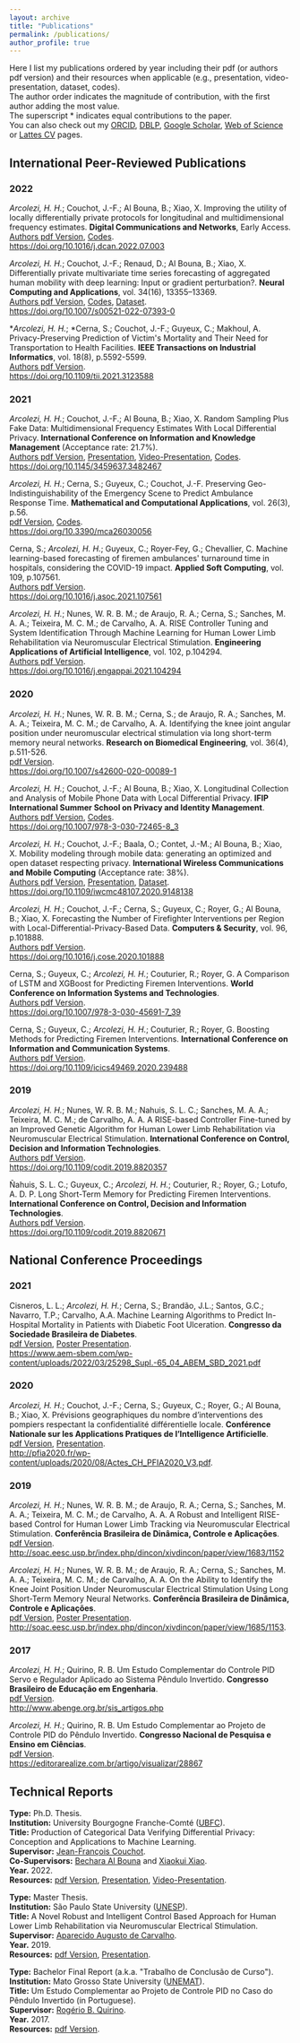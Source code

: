 ```yaml
---
layout: archive
title: "Publications"
permalink: /publications/
author_profile: true
---
```


Here I list my publications ordered by year including their pdf (or authors pdf version) and their resources when applicable (e.g., presentation, video-presentation, dataset, codes). \
The author order indicates the magnitude of contribution, with the first author adding the most value. \
The superscript \* indicates equal contributions to the paper. \
You can also check out my [ORCID](https://orcid.org/0000-0001-8059-7094), [DBLP](https://dblp.uni-trier.de/pid/248/5342.html), [Google Scholar](https://scholar.google.com/citations?hl=en&user=VJgSocwAAAAJ), [Web of Science](https://www.webofscience.com/wos/author/record/2095547) or [Lattes CV](http://lattes.cnpq.br/6492386691695466) pages.

## International Peer-Reviewed Publications

### 2022
*Arcolezi, H. H.*; Couchot, J.-F.; Al Bouna, B.; Xiao, X. Improving the utility of locally differentially private protocols for longitudinal and multidimensional frequency estimates. **Digital Communications and Networks**, Early Access.\
[Authors pdf Version](http://hharcolezi.github.io/files/2022_LDP_ALLOMFREE.pdf), [Codes](https://github.com/hharcolezi/ldp-protocols-mobility-cdrs/tree/main/papers/%5B4%5D).\
<https://doi.org/10.1016/j.dcan.2022.07.003>

*Arcolezi, H. H.*; Couchot, J.-F.; Renaud, D.; Al Bouna, B.; Xiao, X. Differentially private multivariate time series forecasting of aggregated human mobility with deep learning: Input or gradient perturbation?. **Neural Computing and Applications**, vol. 34(16), 13355–13369.\
[Authors pdf Version](http://hharcolezi.github.io/files/2022_DPDL_Time_Series_Input_VS_Gradient.pdf), [Codes](https://github.com/hharcolezi/ldp-protocols-mobility-cdrs/tree/main/papers/%5B3%5D), [Dataset](https://github.com/hharcolezi/ldp-protocols-mobility-cdrs/blob/main/papers/%5B3%5D/ML_final_df_real.csv).\
<https://doi.org/10.1007/s00521-022-07393-0>

\**Arcolezi, H. H.*; \*Cerna, S.; Couchot, J.-F.; Guyeux, C.; Makhoul, A. Privacy-Preserving Prediction of Victim's Mortality and Their Need for Transportation to Health Facilities. **IEEE Transactions on Industrial Informatics**, vol. 18(8), p.5592-5599.\
[Authors pdf Version](http://hharcolezi.github.io/files/2021_TII_VIC_MORTRANSP.pdf).\
<https://doi.org/10.1109/tii.2021.3123588>

### 2021

*Arcolezi, H. H.*; Couchot, J.-F.; Al Bouna, B.; Xiao, X. Random Sampling Plus Fake Data: Multidimensional Frequency Estimates With Local Differential Privacy. **International Conference on Information and Knowledge Management** (Acceptance rate: 21.7%).\
[Authors pdf Version](http://hharcolezi.github.io/files/2021_LDP_RS_FD_arxived.pdf), [Presentation](http://hharcolezi.github.io/files/2021_CIKM_Presentation.pdf), [Video-Presentation](https://screencast-o-matic.com/watch/crQtokV6CIl), [Codes](https://github.com/hharcolezi/ldp-protocols-mobility-cdrs/tree/main/papers/%5B2%5D).\
<https://doi.org/10.1145/3459637.3482467>

*Arcolezi, H. H.*; Cerna, S.; Guyeux, C.; Couchot, J.-F. Preserving Geo-Indistinguishability of the Emergency Scene to Predict Ambulance Response Time. **Mathematical and Computational Applications**, vol. 26(3), p.56.\
[pdf Version](http://hharcolezi.github.io/files/2021_MCA_ART_GI.pdf), [Codes](https://github.com/hharcolezi/ldp-protocols-mobility-cdrs/tree/main/papers/%5B5%5D).\
<https://doi.org/10.3390/mca26030056>

Cerna, S.; *Arcolezi, H. H.*; Guyeux, C.; Royer-Fey, G.; Chevallier, C. Machine learning-based forecasting of firemen ambulances' turnaround time in hospitals, considering the COVID-19 impact. **Applied Soft Computing**, vol. 109, p.107561.\
[Authors pdf Version](http://hharcolezi.github.io/files/2021_ASOC_att.pdf).\
<https://doi.org/10.1016/j.asoc.2021.107561>

*Arcolezi, H. H.*; Nunes, W. R. B. M.; de Araujo, R. A.; Cerna, S.; Sanches, M. A. A.; Teixeira, M. C. M.; de Carvalho, A. A. RISE Controller Tuning and System Identification Through Machine Learning for Human Lower Limb Rehabilitation via Neuromuscular Electrical Stimulation. **Engineering Applications of Artificial Intelligence**, vol. 102, p.104294.\
[Authors pdf Version](http://hharcolezi.github.io/files/2021_EAAI_rise_ml.pdf).\
<https://doi.org/10.1016/j.engappai.2021.104294>

### 2020

*Arcolezi, H. H.*; Nunes, W. R. B. M.; Cerna, S.; de Araujo, R. A.; Sanches, M. A. A.; Teixeira, M. C. M.; de Carvalho, A. A. Identifying the knee joint angular position under neuromuscular electrical stimulation via long short-term memory neural networks. **Research on Biomedical Engineering**, vol. 36(4), p.511-526.\
[pdf Version](https://rdcu.be/b6NV9).\
<https://doi.org/10.1007/s42600-020-00089-1>

*Arcolezi, H. H.*; Couchot, J.-F.; Al Bouna, B.; Xiao, X. Longitudinal Collection and Analysis of Mobile Phone Data with Local Differential Privacy. **IFIP International Summer School on Privacy and Identity Management**.\
[Authors pdf Version](http://hharcolezi.github.io/files/2020_IFIP_SS_Mobile_data_LDP.pdf), [Codes](https://github.com/hharcolezi/ldp-protocols-mobility-cdrs/tree/main/papers/%5B1%5D).\
<https://doi.org/10.1007/978-3-030-72465-8_3>

*Arcolezi, H. H.*; Couchot, J.-F.; Baala, O.; Contet, J.-M.; Al Bouna, B.; Xiao, X. Mobility modeling through mobile data: generating an optimized and open dataset respecting privacy. **International Wireless Communications and Mobile Computing** (Acceptance rate: 38%).\
[Authors pdf Version](http://hharcolezi.github.io/files/2020_IWCMC_MS_FIMU.pdf), [Presentation](http://hharcolezi.github.io/files/2020_IWCMC_Presentation.pdf), [Dataset](https://github.com/hharcolezi/OpenMSFIMU).\
<https://doi.org/10.1109/iwcmc48107.2020.9148138>

*Arcolezi, H. H.*; Couchot, J.-F.; Cerna, S.; Guyeux, C.; Royer, G.; Al Bouna, B.; Xiao, X. Forecasting the Number of Firefighter Interventions per Region with Local-Differential-Privacy-Based Data. **Computers & Security**, vol. 96, p.101888.\
[Authors pdf Version](http://hharcolezi.github.io/files/2020_COSE_ldp_firemen.pdf).\
<https://doi.org/10.1016/j.cose.2020.101888>

Cerna, S.; Guyeux, C.; *Arcolezi, H. H.*; Couturier, R.; Royer, G. A Comparison of LSTM and XGBoost for Predicting Firemen Interventions. **World Conference on Information Systems and Technologies**.\
[Authors pdf Version](http://hharcolezi.github.io/files/2019_WCIST_LSTM_vs_XGBoost.pdf).\
<https://doi.org/10.1007/978-3-030-45691-7_39>

Cerna, S.; Guyeux, C.; *Arcolezi, H. H.*; Couturier, R.; Royer, G. Boosting Methods for Predicting Firemen Interventions. **International Conference on Information and Communication Systems**.\
[Authors pdf Version](http://hharcolezi.github.io/files/2020_ICICS_boosting.pdf).\
<https://doi.org/10.1109/icics49469.2020.239488>

### 2019

*Arcolezi, H. H.*; Nunes, W. R. B. M.; Nahuis, S. L. C.; Sanches, M. A. A.; Teixeira, M. C. M.; de Carvalho, A. A. A RISE-based Controller Fine-tuned by an Improved Genetic Algorithm for Human Lower Limb Rehabilitation via Neuromuscular Electrical Stimulation. **International Conference on Control, Decision and Information Technologies**.\
[Authors pdf Version](http://hharcolezi.github.io/files/2019_CODIT_control.pdf).\
<https://doi.org/10.1109/codit.2019.8820357>

Ñahuis, S. L. C.; Guyeux, C.; *Arcolezi, H. H.*; Couturier, R.; Royer, G.; Lotufo, A. D. P. Long Short-Term Memory for Predicting Firemen Interventions. **International Conference on Control, Decision and Information Technologies**.\
[Authors pdf Version](http://hharcolezi.github.io/files/2019_CODIT_lstm.pdf).\
<https://doi.org/10.1109/codit.2019.8820671>

## National Conference Proceedings

### 2021
Cisneros, L. L.; *Arcolezi, H. H.*; Cerna, S.; Brandão, J.L.; Santos, G.C.; Navarro, T.P.; Carvalho, A.A. Machine Learning Algorithms to Predict In-Hospital Mortality in Patients with Diabetic Foot Ulceration. **Congresso da Sociedade Brasileira de Diabetes**.\
[pdf Version](http://hharcolezi.github.io/files/2021_CSBD_Abstract_ML_Diabetic_Foot.pdf), [Poster Presentation](http://hharcolezi.github.io/files/2021_CSBD_Poster_ML_Diabetic_Foot.pdf).\
<https://www.aem-sbem.com/wp-content/uploads/2022/03/25298_Supl.-65_04_ABEM_SBD_2021.pdf>

### 2020
*Arcolezi, H. H.*; Couchot, J.-F.; Cerna, S.; Guyeux, C.; Royer, G.; Al Bouna, B.; Xiao, X. Prévisions geographiques du nombre d’interventions des pompiers respectant la confidentialité différentielle locale. **Conférence Nationale sur les Applications Pratiques de l’Intelligence Artificielle**.\
[pdf Version](http://hharcolezi.github.io/files/2020_APIA_CDL_POMPIERS_paper.pdf), [Presentation](http://hharcolezi.github.io/files/2020_APIA_CDL_POMPIERS_Presentation.pdf).\
<http://pfia2020.fr/wp-content/uploads/2020/08/Actes_CH_PFIA2020_V3.pdf>. 

### 2019
*Arcolezi, H. H.*; Nunes, W. R. B. M.; de Araujo, R. A.; Cerna, S.; Sanches, M. A. A.; Teixeira, M. C. M.; de Carvalho, A. A. A Robust and Intelligent RISE-based Control for Human Lower Limb Tracking via Neuromuscular Electrical Stimulation. **Conferência Brasileira de Dinâmica, Controle e Aplicações**.\
[pdf Version](http://hharcolezi.github.io/files/2019_DINCON_control.pdf).\
<http://soac.eesc.usp.br/index.php/dincon/xivdincon/paper/view/1683/1152>

*Arcolezi, H. H.*; Nunes, W. R. B. M.; de Araujo, R. A.; Cerna, S.; Sanches, M. A. A.; Teixeira, M. C. M.; de Carvalho, A. A. On the Ability to Identify the Knee Joint Position Under Neuromuscular Electrical Stimulation Using Long Short-Term Memory Neural Networks. **Conferência Brasileira de Dinâmica, Controle e Aplicações**.\
[pdf Version](http://hharcolezi.github.io/files/2019_DINCON_ident.pdf), [Poster Presentation](http://hharcolezi.github.io/files/2019_DINCON_ident_poster.pdf).\
<http://soac.eesc.usp.br/index.php/dincon/xivdincon/paper/view/1685/1153>. 

### 2017
*Arcolezi, H. H.*; Quirino, R. B. Um Estudo Complementar do Controle PID Servo e Regulador Aplicado ao Sistema Pêndulo Invertido. **Congresso Brasileiro de Educação em Engenharia**.\
[pdf Version](http://hharcolezi.github.io/files/2017_COBENGE_Control_PID.pdf).\
<http://www.abenge.org.br/sis_artigos.php>

*Arcolezi, H. H.*; Quirino, R. B. Um Estudo Complementar ao Projeto de Controle PID do Pêndulo Invertido. **Congresso Nacional de Pesquisa e Ensino em Ciências**.\
[pdf Version](http://hharcolezi.github.io/files/2017_CONAPESC_Control_PID.pdf).\
<https://editorarealize.com.br/artigo/visualizar/28867>

## Technical Reports

**Type:** Ph.D. Thesis. \
**Institution:** University Bourgogne Franche-Comté ([UBFC](https://spim.ubfc.fr/)).\
**Title:** Production of Categorical Data Verifying Differential Privacy: Conception and Applications to Machine Learning. \
**Supervisor:** [Jean-François Couchot](https://members.femto-st.fr/jf-couchot/en). \
**Co-Supervisors:** [Bechara Al Bouna](https://www.linkedin.com/in/bechara-al-bouna-aa94927/?originalSubdomain=lb) and [Xiaokui Xiao](https://www.comp.nus.edu.sg/~xiaoxk/). \
**Year.** 2022. \
**Resources:** [pdf Version](http://hharcolezi.github.io/files/2022_HHA_Thesis_UBFC.pdf), [Presentation](http://hharcolezi.github.io/files/2022_HHA_Thesis_UBFC_Presentation.pdf), [Video-Presentation](https://screencast-o-matic.com/watch/c3fnIPVqTTc).

**Type:** Master Thesis. \
**Institution:** São Paulo State University ([UNESP](https://www.feis.unesp.br/#!/ppgee)).\
**Title:** A Novel Robust and Intelligent Control Based Approach for Human Lower Limb Rehabilitation via Neuromuscular Electrical Stimulation. \
**Supervisor:** [Aparecido Augusto de Carvalho](http://lattes.cnpq.br/0250066159980825). \
**Year.** 2019. \
**Resources:** [pdf Version](http://hharcolezi.github.io/files/2019_UNESP_Master_thesis_compressed.pdf), [Presentation](http://hharcolezi.github.io/files/2019_UNESP_Master_thesis_Presentation.pdf).

**Type:** Bachelor Final Report (a.k.a. "Trabalho de Conclusão de Curso"). \
**Institution:** Mato Grosso State University ([UNEMAT](https://unemat.br/)).\
**Title:** Um Estudo Complementar ao Projeto de Controle PID no Caso do Pêndulo Invertido (in Portuguese). \
**Supervisor:** [Rogério B. Quirino](http://lattes.cnpq.br/9429587919161205). \
**Year.** 2017. \
**Resources:** [pdf Version](http://hharcolezi.github.io/files/2017_UNEMAT_Final_Work.pdf).
